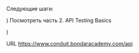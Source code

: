 
Следующие шаги:

) Посмотреть часть 2. API Testing Basics

) 

URL
https://www.conduit.bondaracademy.com/api